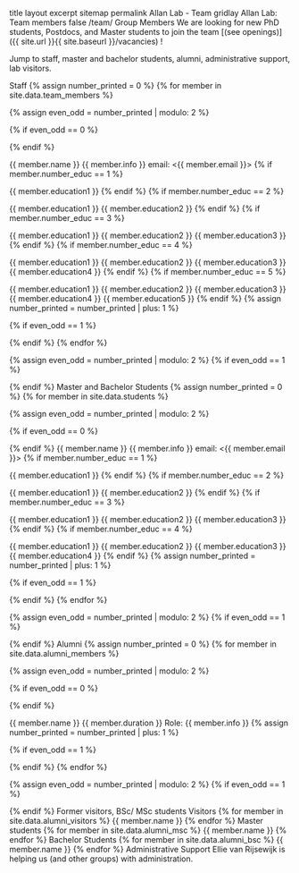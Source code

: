 title	layout	excerpt	sitemap	permalink
Allan Lab - Team
gridlay
Allan Lab: Team members
false
/team/
Group Members
We are looking for new PhD students, Postdocs, and Master students to join the team [(see openings)]({{ site.url }}{{ site.baseurl }}/vacancies) !

Jump to staff, master and bachelor students, alumni, administrative support, lab visitors.

Staff
{% assign number_printed = 0 %} {% for member in site.data.team_members %}

{% assign even_odd = number_printed | modulo: 2 %}

{% if even_odd == 0 %}

{% endif %}

{{ member.name }}
{{ member.info }}
email: <{{ member.email }}>
{% if member.number_educ == 1 %}

{{ member.education1 }}
{% endif %}
{% if member.number_educ == 2 %}

{{ member.education1 }}
{{ member.education2 }}
{% endif %}
{% if member.number_educ == 3 %}

{{ member.education1 }}
{{ member.education2 }}
{{ member.education3 }}
{% endif %}
{% if member.number_educ == 4 %}

{{ member.education1 }}
{{ member.education2 }}
{{ member.education3 }}
{{ member.education4 }}
{% endif %}
{% if member.number_educ == 5 %}

{{ member.education1 }}
{{ member.education2 }}
{{ member.education3 }}
{{ member.education4 }}
{{ member.education5 }}
{% endif %}
{% assign number_printed = number_printed | plus: 1 %}

{% if even_odd == 1 %}

{% endif %}
{% endfor %}

{% assign even_odd = number_printed | modulo: 2 %} {% if even_odd == 1 %}

{% endif %}
Master and Bachelor Students
{% assign number_printed = 0 %} {% for member in site.data.students %}

{% assign even_odd = number_printed | modulo: 2 %}

{% if even_odd == 0 %}

{% endif %}
{{ member.name }}
{{ member.info }}
email: <{{ member.email }}>
{% if member.number_educ == 1 %}

{{ member.education1 }}
{% endif %}
{% if member.number_educ == 2 %}

{{ member.education1 }}
{{ member.education2 }}
{% endif %}
{% if member.number_educ == 3 %}

{{ member.education1 }}
{{ member.education2 }}
{{ member.education3 }}
{% endif %}
{% if member.number_educ == 4 %}

{{ member.education1 }}
{{ member.education2 }}
{{ member.education3 }}
{{ member.education4 }}
{% endif %}
{% assign number_printed = number_printed | plus: 1 %}

{% if even_odd == 1 %}

{% endif %}
{% endfor %}

{% assign even_odd = number_printed | modulo: 2 %} {% if even_odd == 1 %}

{% endif %}
Alumni
{% assign number_printed = 0 %} {% for member in site.data.alumni_members %}

{% assign even_odd = number_printed | modulo: 2 %}

{% if even_odd == 0 %}

{% endif %}

{{ member.name }}
{{ member.duration }}
Role: {{ member.info }}
{% assign number_printed = number_printed | plus: 1 %}

{% if even_odd == 1 %}

{% endif %}
{% endfor %}

{% assign even_odd = number_printed | modulo: 2 %} {% if even_odd == 1 %}

{% endif %}
Former visitors, BSc/ MSc students
Visitors
{% for member in site.data.alumni_visitors %} {{ member.name }} {% endfor %}
Master students
{% for member in site.data.alumni_msc %} {{ member.name }} {% endfor %}
Bachelor Students
{% for member in site.data.alumni_bsc %} {{ member.name }} {% endfor %}
Administrative Support
Ellie van Rijsewijk is helping us (and other groups) with administration.
